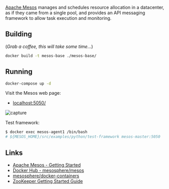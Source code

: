 
[Apache Mesos](http://mesos.apache.org/) manages and schedules resource allocation in a datacenter, as if they came from a single pool, and provides an API messaging framework to allow task execution and monitoring. 

## Building

(_Grab a coffee, this will take some time..._)
```bash
docker build -t mesos-base ./mesos-base/
```

## Running

```bash
docker-compose up -d
```

Visit the Mesos web page:
* [localhost:5050/](http://localhost:5050/)

![capture](https://user-images.githubusercontent.com/4110571/29088152-e2a8f5d6-7c3d-11e7-8df7-fd8344a083b9.PNG)

Test framework:
```bash
$ docker exec mesos-agent1 /bin/bash
# ${MESOS_HOME}/src/examples/python/test-framework mesos-master:5050
```

## Links

* [Apache Mesos - Getting Started](http://mesos.apache.org/documentation/latest/getting-started/)
* [Docker Hub - mesosphere/mesos](https://hub.docker.com/r/mesosphere/mesos/)
* [mesosphere/docker-containers](https://github.com/mesosphere/docker-containers/tree/master/mesos)
* [ZooKeeper Getting Started Guide](http://zookeeper.apache.org/doc/trunk/zookeeperStarted.html)

